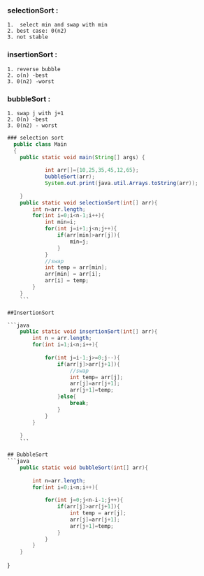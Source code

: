   ### selectionSort : 
    1.  select min and swap with min 
    2. best case: 0(n2)
    3. not stable

### insertionSort :
    1. reverse bubble
    2. o(n) -best 
    3. 0(n2) -worst

### bubbleSort :
    1. swap j with j+1
    2. 0(n) -best
    3. 0(n2) - worst

```java
### selection sort
  public class Main
  {
  	public static void main(String[] args) {
  		
  		    int arr[]={10,25,35,45,12,65};
  		    bubbleSort(arr);
  		    System.out.print(java.util.Arrays.toString(arr));
  		
  	}
	public static void selectionSort(int[] arr){
	    int n=arr.length;
	    for(int i=0;i<n-1;i++){
	        int min=i;
	        for(int j=i+1;j<n;j++){
	            if(arr[min]>arr[j]){
	                min=j;
	            }
	        }
	        //swap
	        int temp = arr[min];
	        arr[min] = arr[i];
	        arr[i] = temp;
	    }
	}
	```

##InsertionSort

```java
	public static void insertionSort(int[] arr){
	    int n = arr.length;
	    for(int i=1;i<n;i++){
	        
	        for(int j=i-1;j>=0;j--){
	            if(arr[j]>arr[j+1]){
	                //swap
	                int temp= arr[j];
	                arr[j]=arr[j+1];
	                arr[j+1]=temp;
	            }else{
	                break;
	            }
	        }
	    }
	    
	}
	```

## BubbleSort
```java
	public static void bubbleSort(int[] arr){
	    
	    int n=arr.length;
	    for(int i=0;i<n;i++){
	        
	        for(int j=0;j<n-i-1;j++){
	            if(arr[j]>arr[j+1]){
	                int temp = arr[j];
	                arr[j]=arr[j+1];
	                arr[j+1]=temp;
	            }
	        }
	    }    
	}
```

  
}
